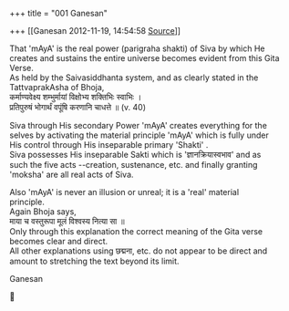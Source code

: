 +++
title = "001 Ganesan"

+++
[[Ganesan	2012-11-19, 14:54:58 [Source](https://groups.google.com/g/bvparishat/c/Q331e4c0jE8)]]



  
That 'mAyA' is the real power (parigraha shakti) of Siva by which He  
creates and sustains the entire universe becomes evident from this Gita  
Verse.  
As held by the Saivasiddhanta system, and as clearly stated in the  
TattvaprakAsha of Bhoja,  
कर्माण्यवेक्ष्य शम्भुर्मायां विक्षोभ्य शक्तिभिः स्वाभिः ।  
प्रतिपुरुषं भोगार्थं वपूंषि करणानि चाधत्ते ॥ (v. 40)  
  
Siva through His secondary Power 'mAyA' creates everything for the  
selves by activating the material principle 'mAyA' which is fully under  
His control through His inseparable primary 'Shakti' .  
Siva possesses His inseparable Sakti which is 'ज्ञानक्रियास्वभाव' and as  
such the five acts --creation, sustenance, etc. and finally granting  
'moksha' are all real acts of Siva.  
  
Also 'mAyA' is never an illusion or unreal; it is a 'real' material  
principle.  
Again Bhoja says,  
माया च वस्तुरूपा मूलं विश्वस्य नित्या सा ॥  
Only through this explanation the correct meaning of the Gita verse  
becomes clear and direct.  
All other explanations using छद्मना, etc. do not appear to be direct and  
amount to stretching the text beyond its limit.  
  
Ganesan  




